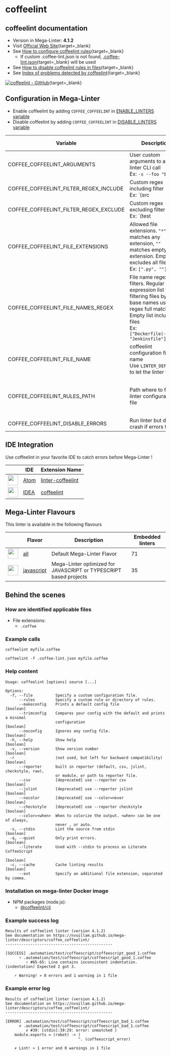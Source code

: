 <!-- markdownlint-disable MD033 MD041 -->
<!-- Generated by .automation/build.py, please do not update manually -->
# coffeelint

## coffeelint documentation

- Version in Mega-Linter: **4.1.2**
- Visit [Official Web Site](http://www.coffeelint.org){target=_blank}
- See [How to configure coffeelint rules](http://www.coffeelint.org/#options){target=_blank}
  - If custom .coffee-lint.json is not found, [.coffee-lint.json](https://github.com/nvuillam/mega-linter/tree/master/TEMPLATES/.coffee-lint.json){target=_blank} will be used
- See [How to disable coffeelint rules in files](http://www.coffeelint.org/#options){target=_blank}
- See [Index of problems detected by coffeelint](http://www.coffeelint.org/#options){target=_blank}

[![coffeelint - GitHub](https://gh-card.dev/repos/clutchski/coffeelint.svg?fullname=)](https://github.com/clutchski/coffeelint){target=_blank}

## Configuration in Mega-Linter

- Enable coffeelint by adding `COFFEE_COFFEELINT` in [ENABLE_LINTERS variable](/configuration/#activation-and-deactivation)
- Disable coffeelint by adding `COFFEE_COFFEELINT` in [DISABLE_LINTERS variable](/configuration/#activation-and-deactivation)

| Variable | Description | Default value |
| ----------------- | -------------- | -------------- |
| COFFEE_COFFEELINT_ARGUMENTS | User custom arguments to add in linter CLI call<br/>Ex: `-s --foo "bar"` |  |
| COFFEE_COFFEELINT_FILTER_REGEX_INCLUDE | Custom regex including filter<br/>Ex: `(src|lib)` | Include every file |
| COFFEE_COFFEELINT_FILTER_REGEX_EXCLUDE | Custom regex excluding filter<br/>Ex: `(test|examples)` | Exclude no file |
| COFFEE_COFFEELINT_FILE_EXTENSIONS | Allowed file extensions. `"*"` matches any extension, `""` matches empty extension. Empty list excludes all files<br/>Ex: `[".py", ""]` | `[".coffee"]` |
| COFFEE_COFFEELINT_FILE_NAMES_REGEX | File name regex filters. Regular expression list for filtering files by their base names using regex full match. Empty list includes all files<br/>Ex: `["Dockerfile(-.+)?", "Jenkinsfile"]` | Include every file |
| COFFEE_COFFEELINT_FILE_NAME | coffeelint configuration file name</br>Use `LINTER_DEFAULT` to let the linter find it | `.coffee-lint.json` |
| COFFEE_COFFEELINT_RULES_PATH | Path where to find linter configuration file | Workspace folder, then Mega-Linter default rules |
| COFFEE_COFFEELINT_DISABLE_ERRORS | Run linter but disable crash if errors found | `false` |

## IDE Integration

Use coffeelint in your favorite IDE to catch errors before Mega-Linter !

| <!-- --> | IDE | Extension Name |
| :--: | ----------------- | -------------- |
| <img src="https://github.com/nvuillam/mega-linter/raw/master/docs/assets/icons/atom.ico" alt="" height="32px" class="megalinter-icon"></a> | [Atom](https://atom.io/) | [linter-coffeelint](https://atom.io/packages/linter-coffeelint) |
| <img src="https://github.com/nvuillam/mega-linter/raw/master/docs/assets/icons/idea.ico" alt="" height="32px" class="megalinter-icon"></a> | [IDEA](https://www.jetbrains.com/products.html#type=ide) | [coffeelint](https://plugins.jetbrains.com/plugin/7723-coffeelint) |

## Mega-Linter Flavours

This linter is available in the following flavours

| <!-- --> | Flavor | Description | Embedded linters |
| :------: | ------ | ----------- | ---------------- |
| <img src="https://github.com/nvuillam/mega-linter/raw/master/docs/assets/images/mega-linter-square.png" alt="" height="32px" class="megalinter-icon"></a> | [all](https://nvuillam.github.io/mega-linter/supported-linters/) | Default Mega-Linter Flavor | 71 |
| <img src="https://github.com/nvuillam/mega-linter/raw/master/docs/assets/icons/javascript.ico" alt="" height="32px" class="megalinter-icon"></a> | [javascript](https://nvuillam.github.io/mega-linter/flavors/javascript/) | Mega-Linter optimized for JAVASCRIPT or TYPESCRIPT based projects | 35 |

## Behind the scenes

### How are identified applicable files

- File extensions:
  - `.coffee`

<!-- markdownlint-disable -->
<!-- /* cSpell:disable */ -->

### Example calls

```shell
coffeelint myfile.coffee
```

```shell
coffeelint -f .coffee-lint.json myfile.coffee
```


### Help content

```shell
Usage: coffeelint [options] source [...]

Options:
  -f, --file          Specify a custom configuration file.
      --rules         Specify a custom rule or directory of rules.
      --makeconfig    Prints a default config file                     [boolean]
      --trimconfig    Compares your config with the default and prints a minimal
                      configuration                                    [boolean]
      --noconfig      Ignores any config file.                         [boolean]
  -h, --help          Show help                                        [boolean]
  -v, --version       Show version number                              [boolean]
  -r                  (not used, but left for backward compatibility)  [boolean]
      --reporter      built in reporter (default, csv, jslint, checkstyle, raw),
                      or module, or path to reporter file.
      --csv           [deprecated] use --reporter csv                  [boolean]
      --jslint        [deprecated] use --reporter jslint               [boolean]
      --nocolor       [deprecated] use --color=never                   [boolean]
      --checkstyle    [deprecated] use --reporter checkstyle           [boolean]
      --color=<when>  When to colorize the output. <when> can be one of always,
                      never , or auto.
  -s, --stdin         Lint the source from stdin                       [boolean]
  -q, --quiet         Only print errors.                               [boolean]
      --literate      Used with --stdin to process as Literate CoffeeScript
                                                                       [boolean]
  -c, --cache         Cache linting results                            [boolean]
      --ext           Specify an additional file extension, separated by comma.
```

### Installation on mega-linter Docker image

- NPM packages (node.js):
  - [@coffeelint/cli](https://www.npmjs.com/package/@coffeelint/cli)

### Example success log

```shell
Results of coffeelint linter (version 4.1.2)
See documentation on https://nvuillam.github.io/mega-linter/descriptors/coffee_coffeelint/
-----------------------------------------------

[SUCCESS] .automation/test/coffeescript/coffeescript_good_1.coffee
      ⚡ .automation/test/coffeescript/coffeescript_good_1.coffee
         ⚡ #65-65: Line contains inconsistent indentation. (indentation) Expected 2 got 3.
    
    ⚡ Warning! » 0 errors and 1 warning in 1 file

```

### Example error log

```shell
Results of coffeelint linter (version 4.1.2)
See documentation on https://nvuillam.github.io/mega-linter/descriptors/coffee_coffeelint/
-----------------------------------------------

[ERROR] .automation/test/coffeescript/coffeescript_bad_1.coffee
      ✗ .automation/test/coffeescript/coffeescript_bad_1.coffee
         ✗ #39: [stdin]:39:29: error: unmatched )
    module.exports = (robot) -> )
                                ^. (coffeescript_error)
    
    ✗ Lint! » 1 error and 0 warnings in 1 file

```
